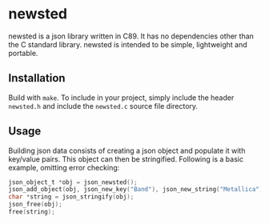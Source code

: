 newsted
=======

newsted is a json library written in C89. It has no dependencies other than the C standard library. newsted is intended to be simple, lightweight and portable. 

Installation
------------

Build with `make`. To include in your project, simply include the header `newsted.h` and include the `newsted.c` source file directory.

Usage
-----

Building json data consists of creating a json object and populate it with key/value pairs. This object can then be stringified. Following is a basic example, omitting error checking:

```c
json_object_t *obj = json_newsted();
json_add_object(obj, json_new_key("Band"), json_new_string("Metallica"));
char *string = json_stringify(obj);
json_free(obj);
free(string);
```


